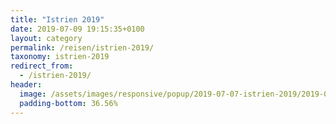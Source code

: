 ```yaml
---
title: "Istrien 2019"
date: 2019-07-09 19:15:35+0100
layout: category
permalink: /reisen/istrien-2019/
taxonomy: istrien-2019
redirect_from:
  - /istrien-2019/
header:
  image: /assets/images/responsive/popup/2019-07-07-istrien-2019/2019-07-12_120653_D75_3313-Pano_1920.jpg
  padding-bottom: 36.56%
---
```

